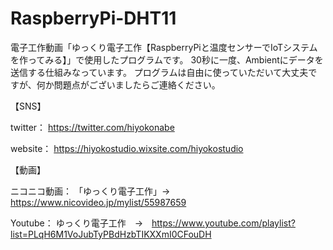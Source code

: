 # RaspberryPi-DHT11

電子工作動画「ゆっくり電子工作【RaspberryPiと温度センサーでIoTシステムを作ってみる】」で使用したプログラムです。
30秒に一度、Ambientにデータを送信する仕組みなっています。
プログラムは自由に使っていただいて大丈夫ですが、何か問題点がございましたらご連絡ください。

【SNS】

twitter：
https://twitter.com/hiyokonabe

website：
https://hiyokostudio.wixsite.com/hiyokostudio

【動画】

ニコニコ動画：
「ゆっくり電子工作」→　https://www.nicovideo.jp/mylist/55987659

Youtube：
ゆっくり電子工作　→　https://www.youtube.com/playlist?list=PLqH6M1VoJubTyPBdHzbTIKXXmI0CFouDH
